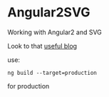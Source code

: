 # Angular2SVG

Working with Angular2 and SVG

Look to that [useful blog](http://blog.500tech.com/svg-in-angular-2/)


use:
   
   	ng build --target=production

for production 